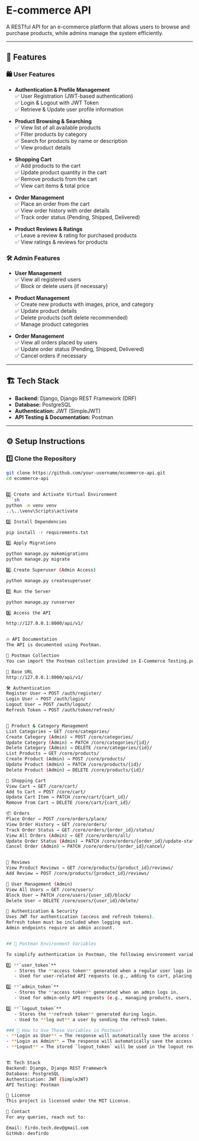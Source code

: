 # E-commerce API

A RESTful API for an e-commerce platform that allows users to browse and purchase products, while admins manage the system efficiently.

---

## 📌 Features

### 🛍️ User Features
- **Authentication & Profile Management**  
  ✅ User Registration (JWT-based authentication)  
  ✅ Login & Logout with JWT Token  
  ✅ Retrieve & Update user profile information  

- **Product Browsing & Searching**  
  ✅ View list of all available products  
  ✅ Filter products by category  
  ✅ Search for products by name or description  
  ✅ View product details  

- **Shopping Cart**  
  ✅ Add products to the cart  
  ✅ Update product quantity in the cart  
  ✅ Remove products from the cart  
  ✅ View cart items & total price  

- **Order Management**  
  ✅ Place an order from the cart  
  ✅ View order history with order details  
  ✅ Track order status (Pending, Shipped, Delivered)  

- **Product Reviews & Ratings**  
  ✅ Leave a review & rating for purchased products  
  ✅ View ratings & reviews for products  

### 🛠️ Admin Features
- **User Management**  
  ✅ View all registered users  
  ✅ Block or delete users (if necessary)  

- **Product Management**  
  ✅ Create new products with images, price, and category  
  ✅ Update product details  
  ✅ Delete products (soft delete recommended)  
  ✅ Manage product categories  

- **Order Management**  
  ✅ View all orders placed by users  
  ✅ Update order status (Pending, Shipped, Delivered)  
  ✅ Cancel orders if necessary  

---

## 🏗️ Tech Stack

- **Backend:** Django, Django REST Framework (DRF)  
- **Database:** PostgreSQL  
- **Authentication:** JWT (SimpleJWT)  
- **API Testing & Documentation:** Postman  

---

## ⚙️ Setup Instructions

### 1️⃣ Clone the Repository
```sh
git clone https://github.com/your-username/ecommerce-api.git
cd ecommerce-api


2️⃣ Create and Activate Virtual Environment
```sh
python -m venv venv
..\..\venv\Scripts\activate  

3️⃣ Install Dependencies

pip install -r requirements.txt

5️⃣ Apply Migrations

python manage.py makemigrations
python manage.py migrate

6️⃣ Create Superuser (Admin Access)

python manage.py createsuperuser

7️⃣ Run the Server

python manage.py runserver

8️⃣ Access the API

http://127.0.0.1:8000/api/v1/


🔥 API Documentation
The API is documented using Postman.

📂 Postman Collection
You can import the Postman collection provided in E-Commerce Testing.postman_collection.json to test the API endpoints.

📌 Base URL
http://127.0.0.1:8000/api/v1/

🛠 Authentication
Register User → POST /auth/register/
Login User → POST /auth/login/
Logout User → POST /auth/logout/
Refresh Token → POST /auth/token/refresh/


🏪 Product & Category Management
List Categories → GET /core/categories/
Create Category (Admin) → POST /core/categories/
Update Category (Admin) → PATCH /core/categories/{id}/
Delete Category (Admin) → DELETE /core/categories/{id}/
List Products → GET /core/products/
Create Product (Admin) → POST /core/products/
Update Product (Admin) → PATCH /core/products/{id}/
Delete Product (Admin) → DELETE /core/products/{id}/

🛒 Shopping Cart
View Cart → GET /core/cart/
Add to Cart → POST /core/cart/
Update Cart Item → PATCH /core/cart/{cart_id}/
Remove from Cart → DELETE /core/cart/{cart_id}/

📦 Orders
Place Order → POST /core/orders/place/
View Order History → GET /core/orders/
Track Order Status → GET /core/orders/{order_id}/status/
View All Orders (Admin) → GET /core/orders/all/
Update Order Status (Admin) → PATCH /core/orders/{order_id}/update-status/
Cancel Order (Admin) → PATCH /core/orders/{order_id}/cancel/


📝 Reviews
View Product Reviews → GET /core/products/{product_id}/reviews/
Add Review → POST /core/products/{product_id}/reviews/

👥 User Management (Admin)
View All Users → GET /core/users/
Block User → PATCH /core/users/{user_id}/block/
Delete User → DELETE /core/users/{user_id}/delete/

🔑 Authentication & Security
Uses JWT for authentication (access and refresh tokens).
Refresh token must be included when logging out.
Admin endpoints require an admin account.


## 🔧 Postman Environment Variables

To simplify authentication in Postman, the following environment variables are used:

1️⃣ **`user_token`**  
   - Stores the **access token** generated when a regular user logs in.  
   - Used for user-related API requests (e.g., adding to cart, placing orders).  

2️⃣ **`admin_token`**  
   - Stores the **access token** generated when an admin logs in.  
   - Used for admin-only API requests (e.g., managing products, users, and orders).  

3️⃣ **`logout_token`**  
   - Stores the **refresh token** generated during login.  
   - Used to **log out** a user by sending the refresh token.  

### 🔹 How to Use These Variables in Postman?
- **Login as User** → The response will automatically save the access token in `user_token`.  
- **Login as Admin** → The response will automatically save the access token in `admin_token`.  
- **Logout** → The stored `logout_token` will be used in the logout request.


🏗 Tech Stack
Backend: Django, Django REST Framework
Database: PostgreSQL
Authentication: JWT (SimpleJWT)
API Testing: Postman

📜 License
This project is licensed under the MIT License.

📩 Contact
For any queries, reach out to:

Email: firdo.tech.dev@gmail.com
GitHub: devfirdo